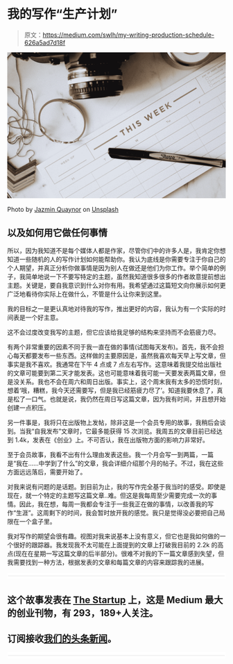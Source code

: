# 我的写作“生产计划”

> 原文：<https://medium.com/swlh/my-writing-production-schedule-626a5ad7d18f>

![](img/34de3fa2008156b187c31a6d4472d00c.png)

Photo by [Jazmin Quaynor](https://unsplash.com/photos/18mUXUS8ksI?utm_source=unsplash&utm_medium=referral&utm_content=creditCopyText) on [Unsplash](https://unsplash.com/search/photos/schedule?utm_source=unsplash&utm_medium=referral&utm_content=creditCopyText)

## 以及如何用它做任何事情

所以，因为我知道不是每个媒体人都是作家，尽管你们中的许多人是，我肯定你想知道一些随机的人的写作计划如何能帮助你。我认为底线是你需要专注于你自己的个人期望，并真正分析你做事情是因为别人在做还是他们为你工作。举个简单的例子，我简单地说一下不要写特定的主题，虽然我知道很多很多的作者故意提前想出主题。关键是，要自我意识到什么对你有用。我希望通过这篇短文向你展示如何更广泛地看待你实际上在做什么，不管是什么让你来到这里。

我的目标之一是更认真地对待我的写作，推出更好的内容，我认为有一个实际的时间表是一个好主意。

这不会过度改变我写的主题，但它应该给我足够的结构来坚持而不会筋疲力尽。

有两个非常重要的因素不同于我一直在做的事情(试图每天发布)。首先，我不会担心每天都要发布一些东西。这样做的主要原因是，虽然我喜欢每天早上写文章，但事实是我不喜欢。我通常在下午 4 点或 7 点左右写作。这意味着我提交给出版社的文章可能要到第二天才能发表。这也可能意味着我可能一天要发表两篇文章，但是没关系。我也不会在周六和周日出版。事实上，这个周末我有太多的恐慌时刻，想着‘哦，糟糕，我今天还需要写，但是我已经筋疲力尽了’。知道我要休息了，真是松了一口气。也就是说，我仍然在周日写这篇文章，因为我有时间，并且想开始创建一点积压。

另一件事是，我将只在出版物上发帖，除非这是一个会员专用的故事，我稍后会谈到。当我“自我发布”文章时，它最多能获得 15 次浏览。我周五的文章目前已经达到 1.4k，发表在《创业》上。不可否认，我在出版物方面的影响力非常好。

至于会员故事，我看不出有什么理由发表这些。我一个月会写一到两篇，一篇是“我在……中学到了什么”的文章，我会详细介绍那个月的帖子。不过，我在这些方面远远落后，需要开始了。

对我来说有问题的是话题。到目前为止，我的写作完全基于我当时的感受。即使是现在，就一个特定的主题写这篇文章..难。但这是我每周至少需要完成一次的事情。因此，我在想，每周一我都会专注于一些我正在做的事情，以改善我的写作“生涯”。这周剩下的时间，我会暂时放开我的感觉。我只是觉得没必要把自己局限在一个盒子里。

我对写作的期望会很有趣。视图对我来说基本上没有意义，但它也是我如何做的一个很好的跟踪器。我发现我不太可能在上面提到的文章上打破我目前的 2.2k 的高点(现在在星期一写这篇文章的后半部分)。很难不对我的下一篇文章感到失望，但我需要找到一种方法，根据发表的文章和每篇文章的内容来跟踪我的进展。

![](img/731acf26f5d44fdc58d99a6388fe935d.png)

## 这个故事发表在 [The Startup](https://medium.com/swlh) 上，这是 Medium 最大的创业刊物，有 293，189+人关注。

## 订阅接收[我们的头条新闻](http://growthsupply.com/the-startup-newsletter/)。

![](img/731acf26f5d44fdc58d99a6388fe935d.png)